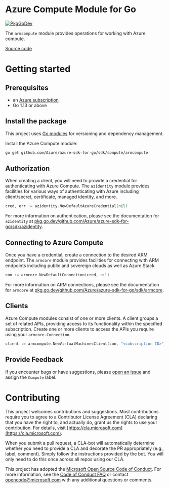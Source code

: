 # Azure Compute Module for Go

[![PkgGoDev](https://pkg.go.dev/badge/github.com/Azure/azure-sdk-for-go/sdk/compute/armcompute)](https://pkg.go.dev/github.com/Azure/azure-sdk-for-go/sdk/compute/armcompute)

The `armcompute` module provides operations for working with Azure compute.

[Source code](https://github.com/Azure/azure-sdk-for-go/tree/main/sdk/compute/armcompute)

# Getting started

## Prerequisites

- an [Azure subscription](https://azure.microsoft.com/free/)
- Go 1.13 or above

## Install the package

This project uses [Go modules](https://github.com/golang/go/wiki/Modules) for versioning and dependency management.

Install the Azure Compute module:

```sh
go get github.com/Azure/azure-sdk-for-go/sdk/compute/armcompute
```

## Authorization

When creating a client, you will need to provide a credential for authenticating with Azure Compute.  The `azidentity` module provides facilities for various ways of authenticating with Azure including client/secret, certificate, managed identity, and more.

```go
cred, err := azidentity.NewDefaultAzureCredential(nil)
```

For more information on authentication, please see the documentation for `azidentity` at [pkg.go.dev/github.com/Azure/azure-sdk-for-go/sdk/azidentity](https://pkg.go.dev/github.com/Azure/azure-sdk-for-go/sdk/azidentity).

## Connecting to Azure Compute

Once you have a credential, create a connection to the desired ARM endpoint.  The `armcore` module provides facilities for connecting with ARM endpoints including public and sovereign clouds as well as Azure Stack.

```go
con := armcore.NewDefaultConnection(cred, nil)
```

For more information on ARM connections, please see the documentation for `armcore` at [pkg.go.dev/github.com/Azure/azure-sdk-for-go/sdk/armcore](https://pkg.go.dev/github.com/Azure/azure-sdk-for-go/sdk/armcore).

## Clients

Azure Compute modules consist of one or more clients.  A client groups a set of related APIs, providing access to its functionality within the specified subscription.  Create one or more clients to access the APIs you require using your `armcore.Connection`.

```go
client := armcompute.NewVirtualMachinesClient(con, "<subscription ID>")
```

## Provide Feedback

If you encounter bugs or have suggestions, please
[open an issue](https://github.com/Azure/azure-sdk-for-go/issues) and assign the `Compute` label.

# Contributing

This project welcomes contributions and suggestions. Most contributions require
you to agree to a Contributor License Agreement (CLA) declaring that you have
the right to, and actually do, grant us the rights to use your contribution.
For details, visit [https://cla.microsoft.com](https://cla.microsoft.com).

When you submit a pull request, a CLA-bot will automatically determine whether
you need to provide a CLA and decorate the PR appropriately (e.g., label,
comment). Simply follow the instructions provided by the bot. You will only
need to do this once across all repos using our CLA.

This project has adopted the
[Microsoft Open Source Code of Conduct](https://opensource.microsoft.com/codeofconduct/).
For more information, see the
[Code of Conduct FAQ](https://opensource.microsoft.com/codeofconduct/faq/)
or contact [opencode@microsoft.com](mailto:opencode@microsoft.com) with any
additional questions or comments.